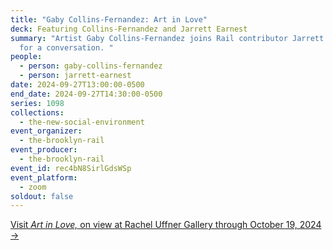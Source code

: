 ```yaml
---
title: "Gaby Collins-Fernandez: Art in Love"
deck: Featuring Collins-Fernandez and Jarrett Earnest
summary: "Artist Gaby Collins-Fernandez joins Rail contributor Jarrett Earnest
  for a conversation. "
people:
  - person: gaby-collins-fernandez
  - person: jarrett-earnest
date: 2024-09-27T13:00:00-0500
end_date: 2024-09-27T14:30:00-0500
series: 1098
collections:
  - the-new-social-environment
event_organizer:
  - the-brooklyn-rail
event_producer:
  - the-brooklyn-rail
event_id: rec4bN8SirlGdsWSp
event_platform:
  - zoom
soldout: false
---
```

[V﻿isit *Art in Love,* on view at Rachel Uffner Gallery through October 19, 2024 →](https://racheluffnergallery.com/exhibitions/154-upstairs-gallery-gaby-collins-fernandez-art-in-love/)